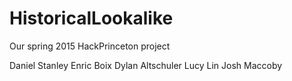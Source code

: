 # HistoricalLookalike
Our spring 2015 HackPrinceton project

Daniel Stanley
Enric Boix
Dylan Altschuler
Lucy Lin
Josh Maccoby
